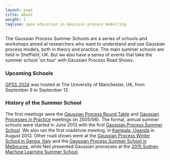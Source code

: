 ```yaml
---
layout: page
title: About
weight: 1
tagline: open education in Gaussian process modelling
---
```


The Gaussian Process Summer Schools are a series of schools and workshops aimed at researchers who want to understand and use Gaussian process models, both in theory and practice. The main summer schools are held in Sheffield, UK. But we also have a series of events that take the summer school 'on tour' with Gaussian Process Road Shows. 

### Upcoming Schools

[GPSS 2024](https://gpss.cc/gpss24/) was hosted at The University of Manchester, UK, from September 9 to September 12.  

### History of the Summer School

The first meetings were the [Gaussian Process Round Table](https://gpss.cc/gprt/) and [Gaussian Processes in Practice](https://gpss.cc/gpip/) meetings (in 2005/06). The formal, annual summer schools were started in June 2013 with the first [Gaussian Process Summer School](./gpss13). We also ran the first roadshow meeting, in [Kampala, Uganda](./gprs13/) in August 2013. Other road shows were at the [Gaussian Process Winter School in Genoa, Italy](./gprs15a) and the [Gaussian Process Summer School in Melbourne](./gprs15b), while Neil presented Gaussian processes at the [2015 Sydney Machine Learning Summer School](https://nbviewer.ipython.org/github/SheffieldML/notebook/blob/master/lab_classes/mlss/index.ipynb).
